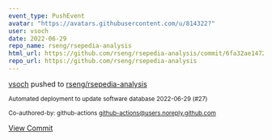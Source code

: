 ```yaml
---
event_type: PushEvent
avatar: "https://avatars.githubusercontent.com/u/814322?"
user: vsoch
date: 2022-06-29
repo_name: rseng/rsepedia-analysis
html_url: https://github.com/rseng/rsepedia-analysis/commit/6fa32ae14727df7cbdc26e960134c01823dbdba0
repo_url: https://github.com/rseng/rsepedia-analysis
---
```


<a href='https://github.com/vsoch' target='_blank'>vsoch</a> pushed to <a href='https://github.com/rseng/rsepedia-analysis' target='_blank'>rseng/rsepedia-analysis</a>

<small>Automated deployment to update software database 2022-06-29 (#27)

Co-authored-by: github-actions <github-actions@users.noreply.github.com></small>

<a href='https://github.com/rseng/rsepedia-analysis/commit/6fa32ae14727df7cbdc26e960134c01823dbdba0' target='_blank'>View Commit</a>